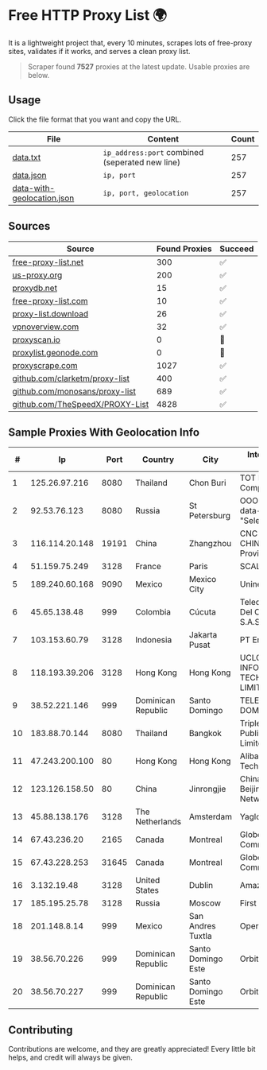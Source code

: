 
# Free HTTP Proxy List 🌍

It is a lightweight project that, every 10 minutes, scrapes lots of free-proxy sites, validates if it works, and serves a clean proxy list.


> Scraper found **7527** proxies at the latest update. Usable proxies are below.

## Usage

Click the file format that you want and copy the URL.


|File|Content|Count|
|----|-------|-----|
|[data.txt](https://raw.githubusercontent.com/themiralay/Proxy-List-World/master/data.txt)|`ip_address:port` combined (seperated new line)|257|
|[data.json](https://raw.githubusercontent.com/themiralay/Proxy-List-World/master/data.json)|`ip, port`|257|
|[data-with-geolocation.json](https://raw.githubusercontent.com/themiralay/Proxy-List-World/master/data-with-geolocation.json)|`ip, port, geolocation`|257|

## Sources

|Source|Found Proxies|Succeed|
|------|-------------|-------|
|[free-proxy-list.net](https://free-proxy-list.net)|300|✅|
|[us-proxy.org](https://www.us-proxy.org)|200|✅|
|[proxydb.net](http://proxydb.net)|15|✅|
|[free-proxy-list.com](https://free-proxy-list.com/?page=&port=&type%5B%5D=http&type%5B%5D=https&up_time=0&search=Search)|10|✅|
|[proxy-list.download](https://www.proxy-list.download/HTTP)|26|✅|
|[vpnoverview.com](https://vpnoverview.com/privacy/anonymous-browsing/free-proxy-servers)|32|✅|
|[proxyscan.io](https://www.proxyscan.io)|0|🚫|
|[proxylist.geonode.com](https://proxylist.geonode.com/api/proxy-list?limit=300&page=1&sort_by=lastChecked&sort_type=desc&protocols=http,https)|0|🚫|
|[proxyscrape.com](https://api.proxyscrape.com/v2/?request=displayproxies&protocol=http&timeout=10000&country=all&ssl=all&anonymity=all)|1027|✅|
|[github.com/clarketm/proxy-list](https://raw.githubusercontent.com/clarketm/proxy-list/master/proxy-list-raw.txt)|400|✅|
|[github.com/monosans/proxy-list](https://raw.githubusercontent.com/monosans/proxy-list/main/proxies/http.txt)|689|✅|
|[github.com/TheSpeedX/PROXY-List](https://raw.githubusercontent.com/TheSpeedX/PROXY-List/master/http.txt)|4828|✅|


## Sample Proxies With Geolocation Info

|#|Ip|Port|Country|City|Internet Service Provider|
|-|--|----|-------|----|-------------------------|
|1|125.26.97.216|8080|Thailand|Chon Buri|TOT Public Company Limited|
|2|92.53.76.123|8080|Russia|St Petersburg|OOO "Network of data-centers "Selectel"|
|3|116.114.20.148|19191|China|Zhangzhou|CNC Group CHINA169 Neimeng Province Network|
|4|51.159.75.249|3128|France|Paris|SCALEWAY|
|5|189.240.60.168|9090|Mexico|Mexico City|Uninet S.A. de C.V.|
|6|45.65.138.48|999|Colombia|Cúcuta|Telecomunicaciones Del Catatumbo S.A.S|
|7|103.153.60.79|3128|Indonesia|Jakarta Pusat|PT Era Awan Digital|
|8|118.193.39.206|3128|Hong Kong|Hong Kong|UCLOUD INFORMATION TECHNOLOGY (HK) LIMITED|
|9|38.52.221.146|999|Dominican Republic|Santo Domingo|TELECABLE DOMINICANO, S.A.|
|10|183.88.70.144|8080|Thailand|Bangkok|Triple T Broadband Public Company Limited|
|11|47.243.200.100|80|Hong Kong|Hong Kong|Alibaba (US) Technology Co., Ltd.|
|12|123.126.158.50|80|China|Jinrongjie|China Unicom Beijing Province Network|
|13|45.88.138.176|3128|The Netherlands|Amsterdam|Yaglom Labs Ltd|
|14|67.43.236.20|2165|Canada|Montreal|GloboTech Communications|
|15|67.43.228.253|31645|Canada|Montreal|GloboTech Communications|
|16|3.132.19.48|3128|United States|Dublin|Amazon.com, Inc.|
|17|185.195.25.78|3128|Russia|Moscow|First Server Limited|
|18|201.148.8.14|999|Mexico|San Andres Tuxtla|Operbes|
|19|38.56.70.226|999|Dominican Republic|Santo Domingo Este|Orbitek SRL|
|20|38.56.70.227|999|Dominican Republic|Santo Domingo Este|Orbitek SRL|



## Contributing

Contributions are welcome, and they are greatly appreciated! Every
little bit helps, and credit will always be given.

